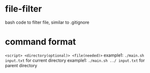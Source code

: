 # file-filter
bash code to filter file, similar to .gitignore

# command format 
`<script> <directory(optional)> <file(needed)>`
example1: `./main.sh input.txt` for current directory
example1: `./main.sh ../ input.txt` for parent directory
